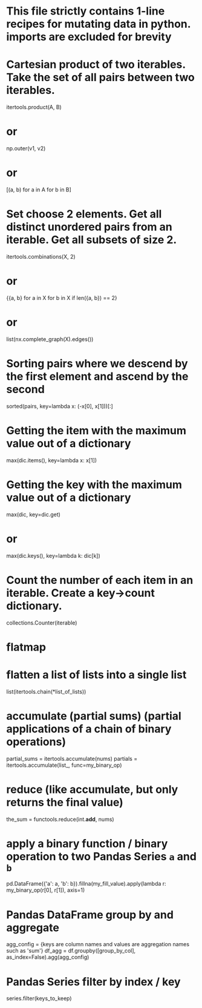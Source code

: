 # This file strictly contains 1-line recipes for mutating data in python. imports are excluded for brevity

# Cartesian product of two iterables. Take the set of all pairs between two iterables.
itertools.product(A, B)
# or
np.outer(v1, v2)
# or
[(a, b) for a in A for b in B]

# Set choose 2 elements. Get all distinct unordered pairs from an iterable. Get all subsets of size 2.
itertools.combinations(X, 2)
# or
{{a, b} for a in X for b in X if len({a, b}) == 2}
# or
list(nx.complete_graph(X).edges())

# Sorting pairs where we descend by the first element and ascend by the second
sorted(pairs, key=lambda x: (-x[0], x[1]))[:]

# Getting the item with the maximum value out of a dictionary
max(dic.items(), key=lambda x: x[1])

# Getting the key with the maximum value out of a dictionary
max(dic, key=dic.get)
# or
max(dic.keys(), key=lambda k: dic[k])

# Count the number of each item in an iterable.  Create a key->count dictionary.
collections.Counter(iterable)

# flatmap

# flatten a list of lists into a single list
list(itertools.chain(*list_of_lists))

# accumulate (partial sums) (partial applications of a chain of binary operations)
partial_sums = itertools.accumulate(nums)
partials = itertools.accumulate(list_, func=my_binary_op)

# reduce (like accumulate, but only returns the final value)
the_sum = functools.reduce(int.__add__, nums)

# apply a binary function / binary operation to two Pandas Series `a` and `b`
pd.DataFrame({'a': a, 'b': b}).fillna(my_fill_value).apply(lambda r: my_binary_op(r[0], r[1]), axis=1)

# Pandas DataFrame group by and aggregate
agg_config = {keys are column names and values are aggregation names such as 'sum'}
df_agg = df.groupby([group_by_col], as_index=False).agg(agg_config)

# Pandas Series filter by index / key
series.filter(keys_to_keep)
